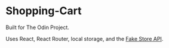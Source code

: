 # Shopping-Cart

Built for The Odin Project.

Uses React, React Router, local storage, and the <a href="https://github.com/keikaavousi/fake-store-api">Fake Store API</a>.
